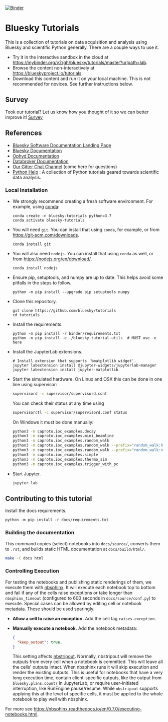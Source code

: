 [![Binder](https://mybinder.org/badge.svg)](https://mybinder.org/v2/gh/bluesky/tutorials/master?urlpath=lab)

# Bluesky Tutorials

This is a collection of tutorials on data acquisition and analysis using Bluesky
and scientific Python generally. There are a couple ways to use it.

* Try it in the interactive sandbox in the cloud at
  https://mybinder.org/v2/gh/bluesky/tutorials/master?urlpath=lab.
* Browse the content non-interactively at https://blueskyproject.io/tutorials.
* Download this content and run it on your local machine. This is not
  recommended for novices. See further instructions below.

## Survey
Took our tutorial? Let us know how you thought of it so we can better improve
it!
[Survey](https://goo.gl/forms/WAWhkAIvEGVzIUdf2)

## References

* [Bluesky Software Documentation Landing Page](https://blueskyproject.io)
* [Bluesky Documentation](https://blueskyproject.io/bluesky)
* [Ophyd Documentation](https://blueskyproject.io/ophyd)
* [Databroker Documentation](https://blueskyproject.io/databroker)
* [Our Gitter Chat Channel](https://gitter.im/NSLS-II/DAMA) (come here for questions)
* [Python Help](https://www.oreilly.com/programming/free/files/python-for-scientists.pdf) : A collection of Python tutorials geared towards scientific data analysis.


### Local Installation

* We strongly recommend creating a fresh software environment. For example,
  using [conda](https://docs.conda.io/en/latest/miniconda.html):

  ```
  conda create -n bluesky-tutorials python=3.7
  conda activate bluesky-tutorials
  ```

* You will need ``git``. You can install that using ``conda``, for example, or
  from https://git-scm.com/downloads.

  ```
  conda install git
  ```

* You will also need ``nodejs``. You can install that using ``conda`` as well,
  or from  https://nodejs.org/en/download/.

  ```
  conda install nodejs
  ```

* Ensure pip, setuptools, and numpy are up to date. This helps avoid some
  pitfalls in the steps to follow.

  ```
  python -m pip install --upgrade pip setuptools numpy
  ```

* Clone this repository.

  ```
  git clone https://github.com/bluesky/tutorials
  cd tutorials
  ```

* Install the requirements.

  ```
  python -m pip install -r binder/requirements.txt
  python -m pip install -e ./bluesky-tutorial-utils  # MUST use -e here
  ```

* Install the JupyterLab extensions.

  ```
  # Install extension that supports '%matplotlib widget'.
  jupyter labextension install @jupyter-widgets/jupyterlab-manager
  jupyter labextension install jupyter-matplotlib
  ```

* Start the simulated hardware. On Linux and OSX this can be done in one line
  using supervisor:

  ```sh
  supervisord -c supervisor/supervisord.conf
  ```
  
  You can check their status at any time using

  ```sh
  supervisorctl -c supervisor/supervisord.conf status
  ```

  On Windows it must be done manually:

  ```sh
  python3 -m caproto.ioc_examples.decay
  python3 -m caproto.ioc_examples.mini_beamline
  python3 -m caproto.ioc_examples.random_walk
  python3 -m caproto.ioc_examples.random_walk --prefix="random_walk:horiz-"
  python3 -m caproto.ioc_examples.random_walk --prefix="random_walk:vert-"
  python3 -m caproto.ioc_examples.simple
  python3 -m caproto.ioc_examples.thermo_sim
  python3 -m caproto.ioc_examples.trigger_with_pc
  ```

* Start Jupyter.

  ```sh
  jupyter lab
  ```

## Contributing to this tutorial

Install the docs requirements.

  ```
  python -m pip install -r docs/requirements.txt
  ```

### Building the documentation

This command copies (select) notebooks into ``docs/source/``, converts them
to ``.rst``, and builds static HTML documentation at ``docs/build/html/``.

  ```sh
  make -C docs html
  ```

### Controlling Execution

For testing the notebooks and publishing static renderings of them, we execute
them with [nbsphinx](https://nbsphinx.readthedocs.io/). It will execute each
notebook top to bottom and fail if any of the cells raise exceptions or take
longer than ``nbsphinx_timeout`` (configured to 600 seconds in
``docs/source/conf.py``) to execute. Special cases can be allowed by editing
cell or notebook metadata. These should be used sparingly.

* **Allow a cell to raise an exception.** Add the cell tag ``raises-exception``.
* **Manually execute a notebook.** Add the notebook metadata:

  ```json
  {
    "keep_output": true,
  }
  ```

  This setting affects [nbstripout](https://github.com/kynan/nbstripout).
  Normally, nbstripout will remove the outputs from every cell when a notebook is
  committed. This will leave all the cells' outputs intact. When nbsphinx runs it
  will skip execution and render the existing outputs. This is useful for
  notebooks that have a very long execution time, contain client-specific outputs,
  like the output from ``bluesky.plans.count?`` in JupyterLab, or require
  user-initiated interruption, like RunEngine pause/resume. While `nbstripout`
  supports applying this at the level of specific cells, it must be applied to
  the whole notebook to play well with nbsphinx.

For more see https://nbsphinx.readthedocs.io/en/0.7.0/executing-notebooks.html.
